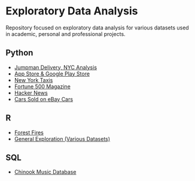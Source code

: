 # Exploratory Data Analysis
Repository focused on exploratory data analysis for various datasets used in academic, personal and professional projects.

## Python
- [Jumpman Delivery, NYC Analysis](https://github.com/jasonmchlee/exploratory-data-analysis/tree/master/Jumpman%20Delivery)
- [App Store & Google Play Store](https://github.com/jasonmchlee/exploratory-data-analysis/tree/master/App%20Store%20and%20Google%20Play%20Store)
- [New York Taxis](https://github.com/jasonmchlee/exploratory-data-analysis/tree/master/New%20York%20Taxis)
- [Fortune 500 Magazine](https://github.com/jasonmchlee/exploratory-data-analysis/tree/master/Fortune%20500%20Magazine)
- [Hacker News](https://github.com/jasonmchlee/exploratory-data-analysis/tree/master/Hacker%20News)
- [Cars Sold on eBay Cars](https://github.com/jasonmchlee/exploratory-data-analysis/tree/master/Cars%20Sold%20on%20eBay)

## R
- [Forest Fires](https://github.com/jasonmchlee/exploratory-data-analysis/tree/master/Forest%20Fires)
- [General Exploration (Various Datasets)](https://github.com/jasonmchlee/exploratory-data-analysis/tree/master/Exploring%20Data%20in%20R)

## SQL
- [Chinook Music Database](https://github.com/jasonmchlee/exploratory-data-analysis/tree/master/Chinook%20(Music%20Store))


